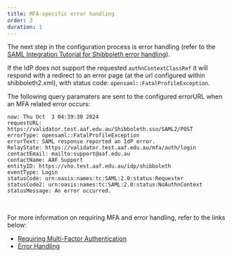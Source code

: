 ```yaml
---
title: MFA-specific error handling
order: 3
duration: 1
---
```


The next step in the configuration process is error handling (refer to the [SAML Integration Tutorial for Shibboleth error handling](/saml-integration/05-configure-shibboleth/#6-errors-element)).

If the IdP does not support the requested `authnContextClassRef` it will respond with a redirect to an error page (at the url configured within shibboleth2.xml), with status code: `opensaml::FatalProfileException`.

The following query paramaters are sent to the configured errorURL when an MFA related error occurs:

```shell
now: Thu Oct  3 04:39:30 2024
requestURL: https://validator.test.aaf.edu.au/Shibboleth.sso/SAML2/POST
errorType: opensaml::FatalProfileException
errorText: SAML response reported an IdP error.
RelayState: https://validator.test.aaf.edu.au/mfa/auth/login
contactEmail: mailto:support@aaf.edu.au
contactName: AAF Support
entityID: https://vho.test.aaf.edu.au/idp/shibboleth
eventType: Login
statusCode: urn:oasis:names:tc:SAML:2.0:status:Requester
statusCode2: urn:oasis:names:tc:SAML:2.0:status:NoAuthnContext
statusMessage: An error occurred.
```

<br>

For more information on requiring MFA and error handling, refer to the links below:

- [Requiring Multi-Factor Authentication](https://shibboleth.atlassian.net/wiki/spaces/SP3/pages/2114781453/Requiring+Multi-Factor+Authentication)
- [Error Handling](https://shibboleth.atlassian.net/wiki/spaces/SP3/pages/2065334361/Errors)